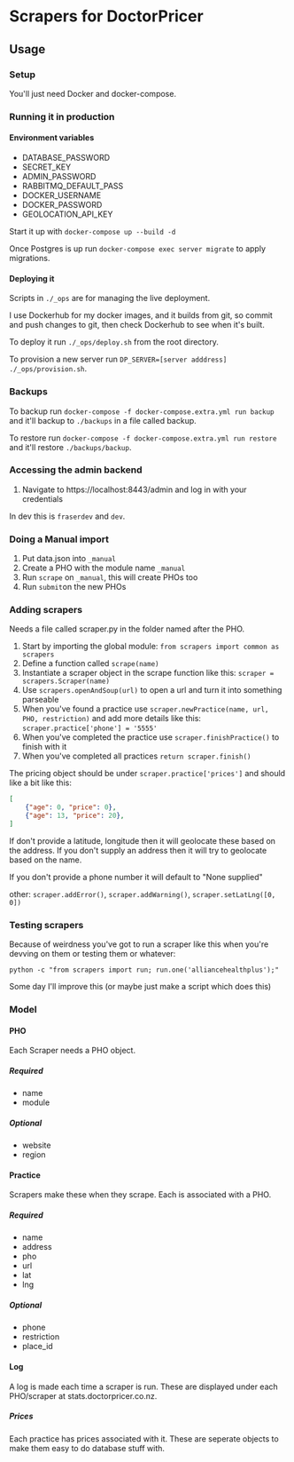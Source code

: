 # Scrapers for DoctorPricer

## Usage

### Setup

You'll just need Docker and docker-compose.

### Running it in production

#### Environment variables

* DATABASE_PASSWORD
* SECRET_KEY
* ADMIN_PASSWORD
* RABBITMQ_DEFAULT_PASS
* DOCKER_USERNAME
* DOCKER_PASSWORD
* GEOLOCATION_API_KEY

Start it up with `docker-compose up --build -d`

Once Postgres is up run `docker-compose exec server migrate` to apply migrations.

#### Deploying it

Scripts in `./_ops` are for managing the live deployment.

I use Dockerhub for my docker images, and it builds from git, so commit and push changes to git, then check Dockerhub to see when it's built.

To deploy it run `./_ops/deploy.sh` from the root directory.

To provision a new server run `DP_SERVER=[server adddress] ./_ops/provision.sh`.

### Backups

To backup run `docker-compose -f docker-compose.extra.yml run backup` and it'll backup to `./backups` in a file called backup.

To restore run `docker-compose -f docker-compose.extra.yml run restore` and it'll restore `./backups/backup`.

### Accessing the admin backend

1. Navigate to https://localhost:8443/admin and log in with your credentials

In dev this is `fraserdev` and `dev`.

### Doing a Manual import

1. Put data.json into `_manual`
2. Create a PHO with the module name `_manual`
3. Run `scrape` on `_manual`, this will create PHOs too
4. Run `submit`on the new PHOs

### Adding scrapers

Needs a file called scraper.py in the folder named after the PHO.

1. Start by importing the global module: `from scrapers import common as scrapers`
1. Define a function called `scrape(name)`
1. Instantiate a scraper object in the scrape function like this: `scraper = scrapers.Scraper(name)`
1. Use `scrapers.openAndSoup(url)` to open a url and turn it into something parseable
1. When you've found a practice use `scraper.newPractice(name, url, PHO, restriction)` and add more details like this: `scraper.practice['phone'] = '5555'`
1. When you've completed the practice use `scraper.finishPractice()` to finish with it
1. When you've completed all practices `return scraper.finish()`

The pricing object should be under `scraper.practice['prices']` and should like a bit like this:

```JSON
[
    {"age": 0, "price": 0},
    {"age": 13, "price": 20},
]
```

If don't provide a latitude, longitude then it will geolocate these based on the address. If you don't supply an address then it will try to geolocate based on the name. 

If you don't provide a phone number it will default to "None supplied"

other: `scraper.addError()`, `scraper.addWarning()`, `scraper.setLatLng([0, 0])`

### Testing scrapers

Because of weirdness you've got to run a scraper like this when you're devving on them or testing them or whatever:

`python -c "from scrapers import run; run.one('alliancehealthplus');"`

Some day I'll improve this (or maybe just make a script which does this)

### Model

#### PHO

Each Scraper needs a PHO object.

##### Required

* name
* module

##### Optional

* website
* region

#### Practice

Scrapers make these when they scrape. Each is associated with a PHO.

##### Required

* name
* address
* pho
* url
* lat
* lng

##### Optional

* phone
* restriction
* place_id

#### Log

A log is made each time a scraper is run. These are displayed under each PHO/scraper at stats.doctorpricer.co.nz.

##### Prices

Each practice has prices associated with it. These are seperate objects to make them easy to do database stuff with.
